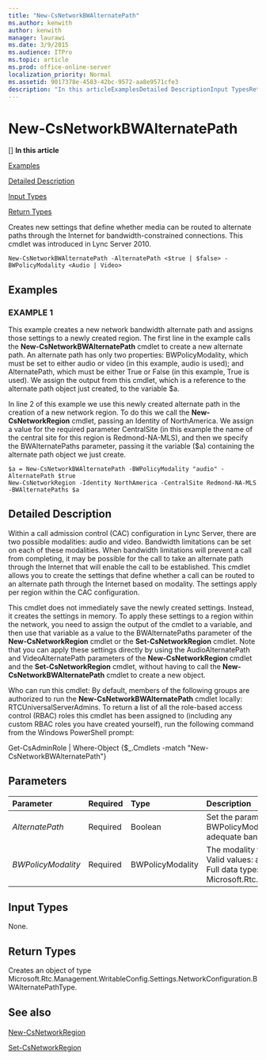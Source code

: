 ```yaml
---
title: "New-CsNetworkBWAlternatePath"
ms.author: kenwith
author: kenwith
manager: laurawi
ms.date: 3/9/2015
ms.audience: ITPro
ms.topic: article
ms.prod: office-online-server
localization_priority: Normal
ms.assetid: 9017378e-4583-42bc-9572-aa8e9571cfe3
description: "In this articleExamplesDetailed DescriptionInput TypesReturn Types"
---
```


# New-CsNetworkBWAlternatePath
[]
 **In this article**
  
[Examples](#sectionSection0)
  
[Detailed Description](#sectionSection1)
  
[Input Types](#sectionSection2)
  
[Return Types](#sectionSection3)
  
Creates new settings that define whether media can be routed to alternate paths through the Internet for bandwidth-constrained connections. This cmdlet was introduced in Lync Server 2010.
  
```
New-CsNetworkBWAlternatePath -AlternatePath <$true | $false> -BWPolicyModality <Audio | Video>
```

## Examples
<a name="sectionSection0"> </a>

### EXAMPLE 1

This example creates a new network bandwidth alternate path and assigns those settings to a newly created region. The first line in the example calls the **New-CsNetworkBWAlternatePath** cmdlet to create a new alternate path. An alternate path has only two properties: BWPolicyModality, which must be set to either audio or video (in this example, audio is used); and AlternatePath, which must be either True or False (in this example, True is used). We assign the output from this cmdlet, which is a reference to the alternate path object just created, to the variable $a. 
  
In line 2 of this example we use this newly created alternate path in the creation of a new network region. To do this we call the **New-CsNetworkRegion** cmdlet, passing an Identity of NorthAmerica. We assign a value for the required parameter CentralSite (in this example the name of the central site for this region is Redmond-NA-MLS), and then we specify the BWAlternatePaths parameter, passing it the variable ($a) containing the alternate path object we just create. 
  
```
$a = New-CsNetworkBWAlternatePath -BWPolicyModality "audio" -AlternatePath $true
New-CsNetworkRegion -Identity NorthAmerica -CentralSite Redmond-NA-MLS -BWAlternatePaths $a
```

## Detailed Description
<a name="sectionSection1"> </a>

Within a call admission control (CAC) configuration in Lync Server, there are two possible modalities: audio and video. Bandwidth limitations can be set on each of these modalities. When bandwidth limitations will prevent a call from completing, it may be possible for the call to take an alternate path through the Internet that will enable the call to be established. This cmdlet allows you to create the settings that define whether a call can be routed to an alternate path through the Internet based on modality. The settings apply per region within the CAC configuration.
  
This cmdlet does not immediately save the newly created settings. Instead, it creates the settings in memory. To apply these settings to a region within the network, you need to assign the output of the cmdlet to a variable, and then use that variable as a value to the BWAlternatePaths parameter of the **New-CsNetworkRegion** cmdlet or the **Set-CsNetworkRegion** cmdlet. Note that you can apply these settings directly by using the AudioAlternatePath and VideoAlternatePath parameters of the **New-CsNetworkRegion** cmdlet and the **Set-CsNetworkRegion** cmdlet, without having to call the **New-CsNetworkBWAlternatePath** cmdlet to create a new object. 
  
Who can run this cmdlet: By default, members of the following groups are authorized to run the **New-CsNetworkBWAlternatePath** cmdlet locally: RTCUniversalServerAdmins. To return a list of all the role-based access control (RBAC) roles this cmdlet has been assigned to (including any custom RBAC roles you have created yourself), run the following command from the Windows PowerShell prompt: 
  
Get-CsAdminRole | Where-Object {$_.Cmdlets -match "New-CsNetworkBWAlternatePath"}
  
## Parameters
<a name="sectionSection1"> </a>

|**Parameter**|**Required**|**Type**|**Description**|
|:-----|:-----|:-----|:-----|
| _AlternatePath_ <br/> |Required  <br/> |Boolean  <br/> |Set the parameter to True to allow calls made in the media of the modality specified in the BWPolicyModality parameter (either audio or video) to be routed through an alternate path if adequate bandwidth does not exist in the primary path.  <br/> |
| _BWPolicyModality_ <br/> |Required  <br/> |BWPolicyModality  <br/> |The modality to which the alternate path setting applies.  <br/> Valid values: audio, video  <br/> Full data type: Microsoft.Rtc.Management.WritableConfig.Settings.NetworkConfiguration.BWPolicyModality  <br/> |
   
## Input Types
<a name="sectionSection2"> </a>

None.
  
## Return Types
<a name="sectionSection3"> </a>

Creates an object of type Microsoft.Rtc.Management.WritableConfig.Settings.NetworkConfiguration.BWAlternatePathType.
  
## See also
<a name="sectionSection3"> </a>

#### 

[New-CsNetworkRegion](new-csnetworkregion.md)
  
[Set-CsNetworkRegion](set-csnetworkregion.md)

